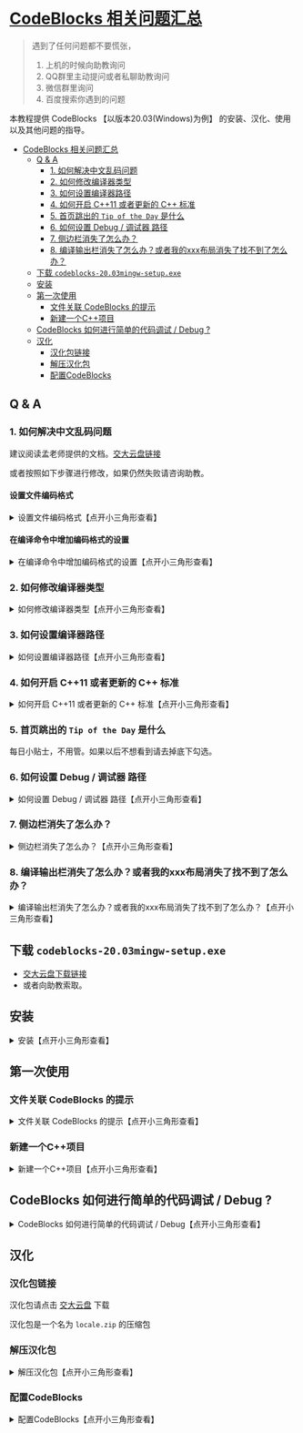 
# [CodeBlocks 相关问题汇总](https://github.com/OneForward/TACpp/blob/master/tutorials/CodeBlocks.md)

> 遇到了任何问题都不要慌张，
> 1. 上机的时候向助教询问
> 2. QQ群里主动提问或者私聊助教询问
> 3. 微信群里询问
> 4. 百度搜索你遇到的问题

本教程提供 CodeBlocks 【以版本20.03(Windows)为例】 的安装、汉化、使用以及其他问题的指导。

- [CodeBlocks 相关问题汇总](#codeblocks-相关问题汇总)
  - [Q & A](#q--a)
    - [1. 如何解决中文乱码问题](#1-如何解决中文乱码问题)
    - [2. 如何修改编译器类型](#2-如何修改编译器类型)
    - [3. 如何设置编译器路径](#3-如何设置编译器路径)
    - [4. 如何开启 C++11 或者更新的 C++ 标准](#4-如何开启-c11-或者更新的-c-标准)
    - [5. 首页跳出的 `Tip of the Day` 是什么](#5-首页跳出的-tip-of-the-day-是什么)
    - [6. 如何设置 Debug / 调试器 路径](#6-如何设置-debug--调试器-路径)
    - [7. 侧边栏消失了怎么办？](#7-侧边栏消失了怎么办)
    - [8. 编译输出栏消失了怎么办？或者我的xxx布局消失了找不到了怎么办？](#8-编译输出栏消失了怎么办或者我的xxx布局消失了找不到了怎么办)
  - [下载 `codeblocks-20.03mingw-setup.exe`](#下载-codeblocks-2003mingw-setupexe)
  - [安装](#安装)
  - [第一次使用](#第一次使用)
    - [文件关联 CodeBlocks 的提示](#文件关联-codeblocks-的提示)
    - [新建一个C++项目](#新建一个c项目)
  - [CodeBlocks 如何进行简单的代码调试 / Debug ?](#codeblocks-如何进行简单的代码调试--debug-)
  - [汉化](#汉化)
    - [汉化包链接](#汉化包链接)
    - [解压汉化包](#解压汉化包)
    - [配置CodeBlocks](#配置codeblocks)


## Q & A

### 1. 如何解决中文乱码问题

建议阅读孟老师提供的文档。[交大云盘链接](https://jbox.sjtu.edu.cn/l/toTO8T)

或者按照如下步骤进行修改，如果仍然失败请咨询助教。

#### 设置文件编码格式

<details>
  <summary> 设置文件编码格式【点开小三角形查看】 </summary>

* 设置 -> 编辑器

![](imgs/setting-editor.png)

* 设置文件格式默认为 UTF-8

![](imgs/file-encoding.png)

</details>

#### 在编译命令中增加编码格式的设置

<details>
  <summary> 在编译命令中增加编码格式的设置【点开小三角形查看】 </summary>

第一次使用可能会出现是否要进行 C++/C 源文件关联 CodeBlocks 的提示, 

![](imgs/File%20Association%20提示.png)

建议初学者选择 **最后一项**，全部关联。对其他IDE更熟悉的同学则可以根据自己的需求选择。

![](imgs/YesFileAssociation.png)

</details>


### 2. 如何修改编译器类型

<details>

  <summary> 如何修改编译器类型【点开小三角形查看】  </summary>

* Settings-›Compiler

![](imgs/setting-compiler.png)

* 在 `global compiler settings`下，`Selected Compiler`选择 `GNU GCC Compiler`，然后点击 `Set as default
  `
![](imgs/select-compiler.png)

</details>

### 3. 如何设置编译器路径

<details>

  <summary> 如何设置编译器路径【点开小三角形查看】  </summary>

* Settings-›Compiler

![](imgs/setting-compiler.png)

* 在 `global compiler settings`下，`executable toolchain` 下设置你的编译器的安装目录
  
![](imgs/compiler-path.png)

</details>

### 4. 如何开启 C++11 或者更新的 C++ 标准 

<details>

  <summary> 如何开启 C++11 或者更新的 C++ 标准【点开小三角形查看】  </summary>

* Settings-›Compiler

![](imgs/setting-compiler.png)

* 在 `全局编译器设置` 下，`编译器标志` 下 在 `常规` 下，勾选 C++11 到 C++20 之间任何一个都可以。
  
![](imgs/select-c++11.png)

</details>

### 5. 首页跳出的 `Tip of the Day` 是什么

每日小贴士，不用管。如果以后不想看到请去掉底下勾选。

### 6. 如何设置 Debug / 调试器 路径

<details>

  <summary> 如何设置 Debug / 调试器 路径【点开小三角形查看】  </summary>


* Settings->Debugger

![](imgs/setting-debugger.png)

* 在 `GDB/CDB debugger` 下， 点击 `Default` ， 然后设置你的 `gdb.exe` 的路径，调试器类型选择 `gdb` 。

![](imgs/debugger-path.png)

</details>

### 7. 侧边栏消失了怎么办？

<details>

  <summary> 侧边栏消失了怎么办？【点开小三角形查看】  </summary>

* 视图 -> 管理器, 点击勾选
![](imgs/setting-view-manager.png)

</details>

### 8. 编译输出栏消失了怎么办？或者我的xxx布局消失了找不到了怎么办？

<details>

  <summary> 编译输出栏消失了怎么办？或者我的xxx布局消失了找不到了怎么办？【点开小三角形查看】  </summary>

* 视图->界面外观->删除当前，即可重置你的视图

![](imgs/setting-view-reset.png)

</details>

## 下载 `codeblocks-20.03mingw-setup.exe` 

- [交大云盘下载链接](https://jbox.sjtu.edu.cn/l/71KbdW)
- 或者向助教索取。


## 安装


<details>
  <summary> 安装【点开小三角形查看】 </summary>

1. 双击安装包 `codeblocks-20.03mingw-setup.exe` 

2. 点击 `Next`, `I Agree`, `Next`, `Install`
   
![](imgs/Setup.png)

![](imgs/2020-09-11-15-14-36.png)

![](imgs/2020-09-11-15-15-28.png)

![](imgs/2020-09-11-15-16-06.png)

之后等待安装即可。

![](imgs/2020-09-11-15-16-48.png)

安装完成后后提示是否马上运行，这里可以直接运行，也可以不马上运行。

![](imgs/2020-09-11-15-20-36.png)

点击 `Next`, `Finish` 安装就结束啦。

![](imgs/2020-09-11-15-23-01.png)

![](imgs/2020-09-11-15-23-10.png)

往后正常使用时，我们可以通过点击桌面的 CodeBlock 快捷键运行。如果启动遇到了问题，可以向助教询问。

</details>

## 第一次使用

### 文件关联 CodeBlocks 的提示


<details>
  <summary> 文件关联 CodeBlocks 的提示【点开小三角形查看】 </summary>

  第一次使用可能会出现是否要进行 C++/C 源文件关联 CodeBlocks 的提示, 

![](imgs/File%20Association%20提示.png)

建议初学者选择 **最后一项**，全部关联。对其他IDE更熟悉的同学则可以根据自己的需求选择。

![](imgs/YesFileAssociation.png)

</details>


### 新建一个C++项目



<details>
  <summary> 新建一个C++项目【点开小三角形查看】 </summary>

现在，我们来新建一个 C++ 命令行项目，

1. 选择开始页面正中央的 `Create a new project`

![](imgs/CreateNewProj.png)

2. 选择 `Console application`, 然后点击 `Go`。我们要建立的是一个命令行项目。本学期的上机作业绝大部分都是命令行作业。

![](imgs/Console.png)

3. 选择 `Skip Next Time` 点击 `Next`。之后我们便可以跳过这一步。

![](imgs/ConsoleNext.png)

4. 选择 `C++` 项目，点击 `Next`

![](imgs/ConsoleSelectCpp.png)

5. 设置项目的标题与保存位置。

项目标题自拟，保存路径也可以任意。

> 但是**建议标题与文件夹路径中都不含有中文和空格。**

建议设置一个专门的文件夹来存放所有的C++项目。

以下是一个例子，我选择了一个全英文的名称作为项目标题，我保存在一个没有空格和中文名称的路径中。

![](imgs/ConsoleProjSetting.png)

6. 项目设置完成了。点击 `Finish` 即可。

![](imgs/ConsoleFinish.png)

7. 在刚刚建好的项目下，点击 Sources 左侧的 + 号，然后双击 main.cpp 就可以看到待编辑的源代码啦。

![](imgs/SourcesPlus.png)

8. 选择这里的带有绿色三角形的小齿轮，含义是 Build and Run，也就是编译和运行，然后我们就可以看到黑色的命令行输出啦。大功告成。

![](imgs/HelloWorld.png)

![](imgs/HelloWorldCommand.png)

> 以后我们每一次作业，都可以按照上述 1-8 的步骤进行。步骤3 选择了 Skip 之后以后可以跳过。新建项目遇到了任何问题都请及时向助教询问。


</details>


## CodeBlocks 如何进行简单的代码调试 / Debug ?

<details>
  <summary> CodeBlocks 如何进行简单的代码调试 / Debug【点开小三角形查看】 </summary>

Debug 的功能：

1. 提供运行时的中断处的局部变量和全局变量值
2. 在运行时，观察中断处指定表达式的值

这一节适合同学们在对编写C++代码较为熟悉之后学习。

对于如下一段简单的代码，我们提供一份简单的代码调试指导。

```cpp
#include <iostream>

using namespace std;

int sumCubic(int n) {
    // 计算 1^3 + 2^3 + ... + n^3
    int sum = 0;
    while (n) {
        sum += n * n * n;
        n--;
    }
    return sum;
}

int main()
{
    for (int n = 0; n <= 10; ++n) {
        cout << "sumSquare(" << n << ") = " << sumCubic(n) << endl;
    }

    return 0;
}
```

将代码拷贝到你的项目里面（你可以新建一个项目，然后替换掉 main.cpp 里面的内容）

然后如图，鼠标单击行号即可设置中断点，打开**红色小三角形**开启调试。

![](imgs/DebugStart2.png)

如图，你会看到一个黄标运行到断点处。如图找到 蜘蛛形状的 Debugging Windows 选项，开启 `Watches`，然后便可以看到函数的局部变量的值了。

![](imgs/DebugWindow.png)

![](imgs/DebugWatch.png)

你也可以输入表达式，观察断点处表达式的值。

![](imgs/WatchVarExpr.png)

最后，可以点击红色的 X 退出 Debug。

![](imgs/DebugEnd.png)

</details>


## 汉化

### 汉化包链接

汉化包请点击 [交大云盘](https://jbox.sjtu.edu.cn/l/Ou6oNv) 下载

汉化包是一个名为 `locale.zip` 的压缩包

### 解压汉化包

<details>
  <summary> 解压汉化包【点开小三角形查看】 </summary>

首先找到你们的 `CodeBlocks` 的安装位置，点进 `share` 文件夹

![](imgs/cb_path_share.png)

然后点进 `CodeBlocks` 文件夹

![](imgs/cb_cb.png)

在当前这个文件夹下解压汉化包

![](imgs/unzip.png)

最终的汉化文件的位置应该如图所示，即 `locale\zh_CN\zh_CN.mo`

![](imgs/zh_CN_final.png)

</details>

### 配置CodeBlocks

<details>
  <summary> 配置CodeBlocks【点开小三角形查看】 </summary>

* 打开 CodeBlocks, 点击 Settings->Environment

![](imgs/setting_env.png)

* 点击 View

* 勾选 Internationalization

* 右侧下拉选择 Chinese(Simplified)

* 点击 OK 即可

![](imgs/env_international.png)

* 重启 CodeBlocks 即可看到汉化效果

![](imgs/zh_CN_result.png)

</details>


